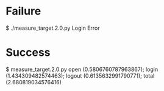 # Failure
$ ./measure_target.2.0.py
Login Error

# Success
$ measure_target.2.0.py
open (0.5806760787963867); login (1.434309482574463); logout (0.6135632991790771); total (2.680819034576416)
